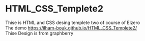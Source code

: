 # HTML_CSS_Templete2
Thise is HTML and CSS desing templete two of course of Elzero
<br>The demo https://ilham-bouk.github.io/HTML_CSS_Templete2/
<br>Thise Design is from graphberry
